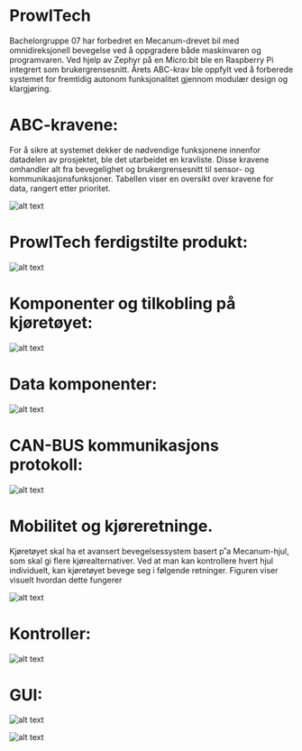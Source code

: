 # ProwlTech
Bachelorgruppe 07 har forbedret en Mecanum-drevet bil med omnidireksjonell bevegelse ved å oppgradere både maskinvaren og programvaren. Ved hjelp av Zephyr på en Micro:bit ble en Raspberry Pi integrert som brukergrensesnitt. Årets ABC-krav ble oppfylt ved å forberede systemet for fremtidig autonom funksjonalitet gjennom modulær design og klargjøring.


# ABC-kravene:
For å sikre at systemet dekker de nødvendige funksjonene innenfor datadelen av prosjektet, ble det utarbeidet en kravliste. Disse kravene omhandler alt fra bevegelighet og brukergrensesnitt til sensor- og kommunikasjonsfunksjoner. Tabellen viser en oversikt over kravene for data, rangert
etter prioritet.

![alt text](img/IMG_7309.PNG)


# ProwlTech ferdigstilte produkt:

![alt text](img/ph.bilv2.jpg)


# Komponenter og tilkobling på kjøretøyet:

![alt text](img/Bil%20og%20komponent%20modell-Data%20v5.jpg)


# Data komponenter:

![alt text](img/Bil%20og%20komponent%20modell-boks%20v2.jpg)


# CAN-BUS kommunikasjons protokoll:

![alt text](img/Komponent%20kobling%20på%20CAN-bus%20v9.jpg)


# Mobilitet og kjøreretninge.

Kjøretøyet skal ha et avansert bevegelsessystem basert p˚a Mecanum-hjul, som skal gi flere kjørealternativer.
Ved at man kan kontrollere hvert hjul individuelt, kan kjøretøyet bevege seg i følgende retninger.
Figuren viser visuelt hvordan dette fungerer

![alt text](img/Modell%20retning%20V2.jpg)


# Kontroller:

![alt text](img/Controller%20og%20kjøreretninger%20v3.jpg)


# GUI:

![alt text](img/GUI_wireframe_3.png)



![alt text](img/GUI_modell_4.png)